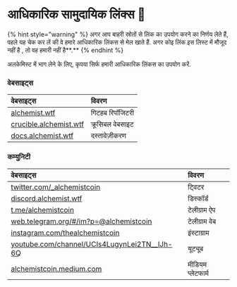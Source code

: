 # आधिकारिक सामुदायिक लिंक्स 🔗

{% hint style="warning" %}
अगर आप बाहरी स्रोतों से लिंक का उपयोग करने का निर्णय लेते हैं, पहले यह चेक कर लें की वे हमारे आधिकारिक लिंकस से मेल खाते हैं. अगर कोइ लिंक इस लिस्ट में मौजूद नहीं है , तो वह हमारी नहीं है**.**
{% endhint %}

अलकेमिस्ट में भाग लेने के लिए, कृपया सिर्फ हमारी आधिकारिक लिंकस का उपयोग करें.

### **वेबसाइट्स**

| **वेबसाइट्स** | विवरण |
| :--- | :--- |
| [alchemist.wtf](http://alchemist.wtf) | गिटहब रिपॉजिटरी |
| [crucible.alchemist.wtf](https://crucible.alchemist.wtf/) | क्रूसिबल वेबसाइट |
| [docs.alchemist.wtf](https://docs.alchemist.wtf) | दस्तावेज़ीकरण |

### कम्युनिटी

| वेबसाइट्स | विवरण |
| :--- | :--- |
| [twitter.com/\_alchemistcoin](https://twitter.com/_alchemistcoin) | ट्विटर |
| [discord.alchemist.wtf](http://discord.alchemist.wtf) | डिस्कॉर्ड |
| [t.me/alchemistcoin](https://t.me/alchemistcoin) | टेलीग्राम ऐप |
| [web.telegram.org/\#/im?p=@alchemistcoin](https://web.telegram.org/#/im?p=@alchemistcoin) | टेलीग्राम वेब |
| [instagram.com/thealchemistcoin](https://www.instagram.com/thealchemistcoin/) | इंस्टाग्राम |
| [youtube.com/channel/UCIs4LugynLei2TN\_\_lJh-6Q](https://www.youtube.com/channel/UCIs4LugynLei2TN__lJh-6Q) | यूट्यूब |
| [alchemistcoin.medium.com](https://alchemistcoin.medium.com/) | मीडियम प्लेटफार्म |



